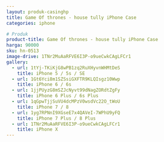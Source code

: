 ```yaml
---
layout: produk-casinghp
title: Game Of thrones - house tully iPhone Case
categories: iphone

# Produk
product-title: Game Of thrones - house tully iPhone Case
harga: 90000
sku: hn-0513
image-drive: 1TNr2MuAaRFVE6I3P-o9ueCwkCAgLFCr1
gallery:
  - url: 1tYj-TKiKjG8wPB1zq2RuXHyvnWHMtDeS
    title: iPhone 5 / 5s / SE
  - url: 1Gt6Yci8m1SZSsiGXFTR9KLQIsgz10Wwp
    title: iPhone 6 / 6s
  - url: 1jjPUyzG8mSZJcNyvt99dNagZORdtZgFy
    title: iPhone 6 Plus / 6s Plus
  - url: 1qGpwTjjSuVU4dcMPzV0wsdVc22O_tWoU
    title: iPhone 7 / 8
  - url: 1yg7RPNnI9XGseE7x4QAVeI-7WPhU9yFQ
    title: iPhone 7 Plus / 8 Plus
  - url: 1TNr2MuAaRFVE6I3P-o9ueCwkCAgLFCr1
    title: iPhone X
---
```

